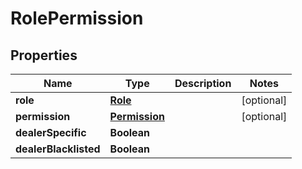 # RolePermission

## Properties
Name | Type | Description | Notes
------------ | ------------- | ------------- | -------------
**role** | [**Role**](Role.md) |  |  [optional]
**permission** | [**Permission**](Permission.md) |  |  [optional]
**dealerSpecific** | **Boolean** |  | 
**dealerBlacklisted** | **Boolean** |  | 
